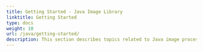 ```yaml
---
title: Getting Started - Java Image Library
linktitle: Getting Started
type: docs
weight: 10
url: /java/getting-started/
description: This section describes topics related to Java image processing library that includes product overview, supported file formats, features, installation and how to run the examples.
---
```

